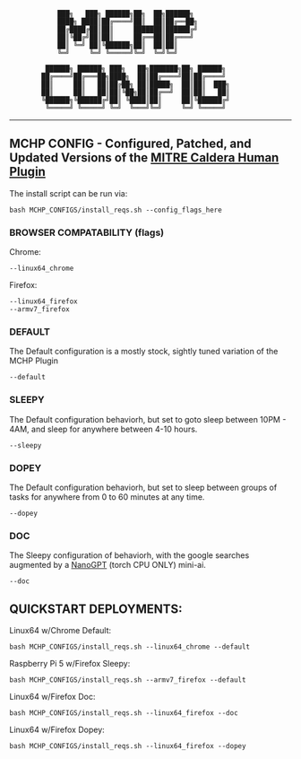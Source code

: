 ```
			███╗   ███╗ ██████╗██╗  ██╗██████╗             
			████╗ ████║██╔════╝██║  ██║██╔══██╗            
			██╔████╔██║██║     ███████║██████╔╝            
			██║╚██╔╝██║██║     ██╔══██║██╔═══╝             
			██║ ╚═╝ ██║╚██████╗██║  ██║██║                 
			╚═╝     ╚═╝ ╚═════╝╚═╝  ╚═╝╚═╝                 
                                               
		 ██████╗ ██████╗ ███╗   ██╗███████╗██╗ ██████╗ 
		██╔════╝██╔═══██╗████╗  ██║██╔════╝██║██╔════╝ 
		██║     ██║   ██║██╔██╗ ██║█████╗  ██║██║  ███╗
		██║     ██║   ██║██║╚██╗██║██╔══╝  ██║██║   ██║
		╚██████╗╚██████╔╝██║ ╚████║██║     ██║╚██████╔╝
		 ╚═════╝ ╚═════╝ ╚═╝  ╚═══╝╚═╝     ╚═╝ ╚═════╝ 
```
- - - - - - - - - - - - - - - - - - - - 
## MCHP CONFIG - Configured, Patched, and Updated Versions of the [MITRE Caldera Human Plugin](https://github.com/mitre/human)

The install script can be run via:
```
bash MCHP_CONFIGS/install_reqs.sh --config_flags_here
```

### BROWSER COMPATABILITY (flags)
Chrome:
```
--linux64_chrome
```

Firefox:
```
--linux64_firefox
--armv7_firefox
```

### DEFAULT 
The Default configuration is a mostly stock, sightly tuned variation of the MCHP Plugin
```
--default
```

### SLEEPY 
The Default configuration behaviorh, but set to goto sleep between 10PM - 4AM, and sleep for anywhere between 4-10 hours.
```
--sleepy
```

### DOPEY
The Default configuration behaviorh, but set to sleep between groups of tasks for anywhere from 0 to 60 minutes at any time.
```
--dopey
```

### DOC
The Sleepy configuration of behaviorh, with the google searches augmented by a [NanoGPT](https://github.com/karpathy/nanoGPT) (torch CPU ONLY) mini-ai.
```
--doc
```

## QUICKSTART DEPLOYMENTS: 
Linux64 w/Chrome Default:
```
bash MCHP_CONFIGS/install_reqs.sh --linux64_chrome --default
```

Raspberry Pi 5 w/Firefox Sleepy:
```
bash MCHP_CONFIGS/install_reqs.sh --armv7_firefox --default
```

Linux64 w/Firefox Doc:
```
bash MCHP_CONFIGS/install_reqs.sh --linux64_firefox --doc
```

Linux64 w/Firefox Dopey:
```
bash MCHP_CONFIGS/install_reqs.sh --linux64_firefox --dopey
```